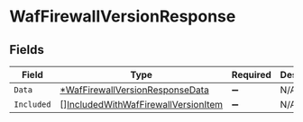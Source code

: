 # WafFirewallVersionResponse


## Fields

| Field                                                                                             | Type                                                                                              | Required                                                                                          | Description                                                                                       |
| ------------------------------------------------------------------------------------------------- | ------------------------------------------------------------------------------------------------- | ------------------------------------------------------------------------------------------------- | ------------------------------------------------------------------------------------------------- |
| `Data`                                                                                            | [*WafFirewallVersionResponseData](../../models/shared/waffirewallversionresponsedata.md)          | :heavy_minus_sign:                                                                                | N/A                                                                                               |
| `Included`                                                                                        | [][IncludedWithWafFirewallVersionItem](../../models/shared/includedwithwaffirewallversionitem.md) | :heavy_minus_sign:                                                                                | N/A                                                                                               |